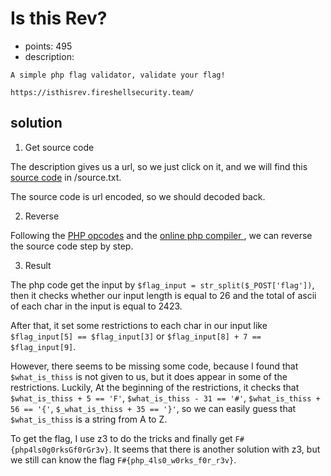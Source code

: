 # Is this Rev?
* points: 495
* description: 
```
A simple php flag validator, validate your flag! 

https://isthisrev.fireshellsecurity.team/
```

## solution
1. Get source code

The description gives us a url, so we just click on it, and we will find this [source code](./source.txt) in /source.txt.

The source code is url encoded, so we should decoded back.

2. Reverse

Following the [PHP opcodes](https://www.php.net/manual/pt_BR/internals2.opcodes.list.php) and the [online php compiler ](https://3v4l.org/JLtf3/vld#output), we can reverse the source code step by step.

3. Result

The php code get the input by `$flag_input = str_split($_POST['flag'])`, then it checks whether our input length is equal to 26 and the total of ascii of each char in the input is equal to 2423. 

After that, it set some restrictions to each char in our input like `$flag_input[5] == $flag_input[3]` or `$flag_input[8] + 7 == $flag_input[9]`.

However, there seems to be missing some code, because I found that `$what_is_thiss` is not given to us, but it does appear in some of the restrictions. Luckily, At the beginning of the restrictions, it checks that `$what_is_thiss + 5 == 'F'`, `$what_is_thiss - 31 == '#'`, `$what_is_thiss + 56 == '{'`, `$_what_is_thiss + 35 == '}'`, so we can easily guess that `$what_is_thiss` is a string from A to Z.

To get the flag, I use z3 to do the tricks and finally get `F#{php4ls0g0rksGf0rGr3v}`. It seems that there is another solution with z3, but we still can know the flag `F#{php_4ls0_w0rks_f0r_r3v}`.

